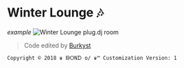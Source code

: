 # Winter Lounge 🎶

*example*
![Winter Lounge plug.dj room](https://imgur.com/FOxUUuI.jpg)
> Code edited by [Burkyst](https://plug.dj/@/burkyst)

```Copyright © 2018 ♛ ᙘⵔNᗪ o/ ♛™ Customization Version: 1```
